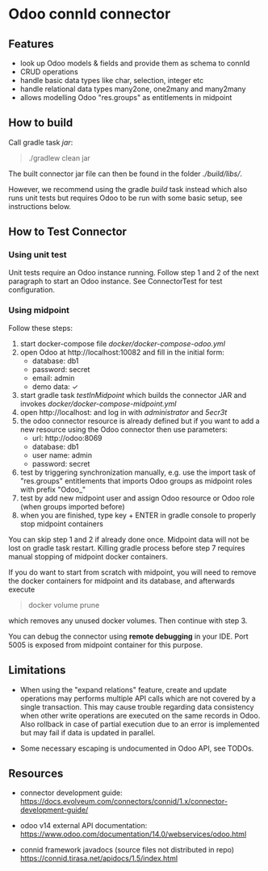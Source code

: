 # Odoo connId connector

## Features

- look up Odoo models & fields and provide them as schema to connId
- CRUD operations
- handle basic data types like char, selection, integer etc
- handle relational data types many2one, one2many and many2many
- allows modelling Odoo "res.groups" as entitlements in midpoint

## How to build

Call gradle task *jar*:

> ./gradlew clean jar

The built connector jar file can then be found in the folder *./build/libs/*.

However, we recommend using the gradle *build* task instead which also runs unit tests but requires Odoo to be run with some basic setup,
see instructions below.

## How to Test Connector

### Using unit test

Unit tests require an Odoo instance running. Follow step 1 and 2 of the next paragraph to start an Odoo instance. See ConnectorTest for test
configuration.

### Using midpoint

Follow these steps:

1. start docker-compose file *docker/docker-compose-odoo.yml*
2. open Odoo at http://localhost:10082 and fill in the initial form:
    - database: db1
    - password: secret
    - email: admin
    - demo data: ✓
3. start gradle task *testInMidpoint* which builds the connector JAR and invokes
   *docker/docker-compose-midpoint.yml*
4. open http://localhost: and log in with *administrator* and *5ecr3t*
5. the odoo connector resource is already defined but if you want to add a new resource using the Odoo connector then use parameters:
    - url: http://odoo:8069
    - database: db1
    - user name: admin
    - password: secret
6. test by triggering synchronization manually, e.g. use the import task of "res.groups" entitlements that imports Odoo groups as midpoint
   roles with prefix "Odoo_"
7. test by add new midpoint user and assign Odoo resource or Odoo role (when groups imported before)
8. when you are finished, type key + ENTER in gradle console to properly stop midpoint containers

You can skip step 1 and 2 if already done once. Midpoint data will not be lost on gradle task restart. Killing gradle process before step 7
requires manual stopping of midpoint docker containers.

If you do want to start from scratch with midpoint, you will need to remove the docker containers for midpoint and its database, and
afterwards execute

> docker volume prune

which removes any unused docker volumes. Then continue with step 3.

You can debug the connector using **remote debugging** in your IDE. Port 5005 is exposed from midpoint container for this purpose.

## Limitations

- When using the "expand relations" feature, create and update operations may performs multiple API calls which are not covered by a single
  transaction. This may cause trouble regarding data consistency when other write operations are executed on the same records in Odoo. Also
  rollback in case of partial execution due to an error is implemented but may fail if data is updated in parallel.

- Some necessary escaping is undocumented in Odoo API, see TODOs.

## Resources

- connector development guide:
  https://docs.evolveum.com/connectors/connid/1.x/connector-development-guide/

- odoo v14 external API documentation:
  https://www.odoo.com/documentation/14.0/webservices/odoo.html

- connid framework javadocs (source files not distributed in repo)
  https://connid.tirasa.net/apidocs/1.5/index.html